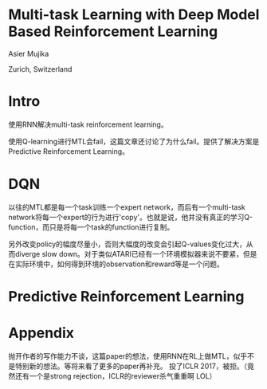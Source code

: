 # Multi-task Learning with Deep Model Based Reinforcement Learning

Asier Mujika

Zurich, Switzerland

# Intro

使用RNN解决multi-task reinforcement learning。

使用Q-learning进行MTL会fail，这篇文章还讨论了为什么fail。提供了解决方案是Predictive Reinforcement Learning。

# DQN

以往的MTL都是每一个task训练一个expert network，而后有一个multi-task network将每一个expert的行为进行'copy'。也就是说，他并没有真正的学习Q-function，而只是将每一个task的function进行复制。

另外改变policy的幅度尽量小，否则大幅度的改变会引起Q-values变化过大，从而diverge slow down。对于类似ATARI已经有一个环境模拟器来说不要紧，但是在实际环境中，如何得到环境的observation和reward等是一个问题。

# Predictive Reinforcement Learning



# Appendix

抛开作者的写作能力不谈，这篇paper的想法，使用RNN在RL上做MTL，似乎不是特别新的想法。等将来看了更多的paper再补充。
投了ICLR 2017，被拒。（竟然还有一个是strong rejection，ICLR的reviewer杀气重重啊 LOL）
